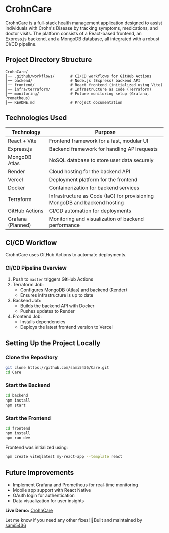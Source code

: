 # CrohnCare

CrohnCare is a full-stack health management application designed to assist individuals with Crohn's Disease by tracking symptoms, medications, and doctor visits. The platform consists of a React-based frontend, an Express.js backend, and a MongoDB database, all integrated with a robust CI/CD pipeline.

## Project Directory Structure

```
CrohnCare/
│── .github/workflows/       # CI/CD workflows for GitHub Actions
│── backend/                 # Node.js (Express) backend API
│── frontend/                # React frontend (initialized using Vite)
│── infra/terraform/         # Infrastructure as Code (Terraform)
│── monitoring/              # Future monitoring setup (Grafana, Prometheus)
│── README.md                # Project documentation
```

## Technologies Used

| Technology       | Purpose                                         |
|-----------------|-------------------------------------------------|
| React + Vite    | Frontend framework for a fast, modular UI      |
| Express.js      | Backend framework for handling API requests    |
| MongoDB Atlas   | NoSQL database to store user data securely     |
| Render          | Cloud hosting for the backend API              |
| Vercel          | Deployment platform for the frontend           |
| Docker          | Containerization for backend services          |
| Terraform       | Infrastructure as Code (IaC) for provisioning MongoDB and backend hosting |
| GitHub Actions  | CI/CD automation for deployments               |
| Grafana (Planned) | Monitoring and visualization of backend performance |

## CI/CD Workflow

CrohnCare uses GitHub Actions to automate deployments.

### CI/CD Pipeline Overview

1. Push to `master` triggers GitHub Actions
2. Terraform Job:
   - Configures MongoDB (Atlas) and backend (Render)
   - Ensures infrastructure is up to date
3. Backend Job:
   - Builds the backend API with Docker
   - Pushes updates to Render
4. Frontend Job:
   - Installs dependencies
   - Deploys the latest frontend version to Vercel

## Setting Up the Project Locally

### Clone the Repository

```sh
git clone https://github.com/sami5436/Care.git
cd Care
```

### Start the Backend

```sh
cd backend
npm install
npm start
```

### Start the Frontend

```sh
cd frontend
npm install
npm run dev
```

Frontend was initialized using:

```sh
npm create vite@latest my-react-app --template react
```

## Future Improvements

- Implement Grafana and Prometheus for real-time monitoring
- Mobile app support with React Native
- OAuth login for authentication
- Data visualization for user insights



**Live Demo:** [CrohnCare](https://crohn-care.vercel.app/)  

Let me know if you need any other fixes! 🚀Built and maintained by [sami5436](https://github.com/sami5436/)

